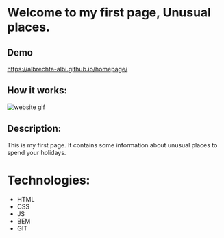 # Welcome to my first page, Unusual places.

## Demo

https://albrechta-albi.github.io/homepage/

## How it works:
![website gif]([https://drive.google.com/file/d/1fkidJFGm6_C7tFMIDTHkgcXgL2Lbh-u-/view?usp=share_link](https://i.postimg.cc/cLcY5Jxm/Site-operation-min-2.gif))

## Description:
This is my first page. It contains some information about unusual places to spend your holidays.

# Technologies:
- HTML
- CSS
- JS
- BEM
- GIT

